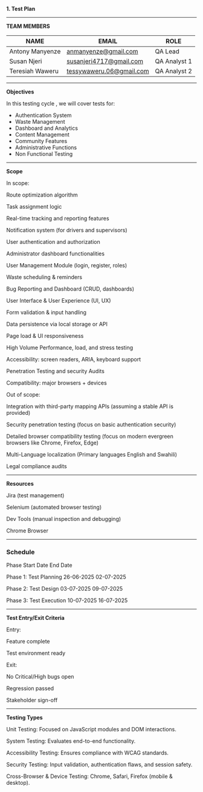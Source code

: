 **1. Test Plan**

---
**TEAM MEMBERS**

|        NAME         |               EMAIL                |         ROLE            |
|---------------------|------------------------------------|-------------------------|
| Antony Manyenze     | anmanyenze@gmail.com               | QA Lead                 |
| Susan Njeri         | susanjeri4717@gmail.com            | QA Analyst 1            |
| Teresiah Waweru     | tessywaweru.06@gmail.com           | QA Analyst 2            |

---


**Objectives**

In this testing cycle , we will cover tests for:
- Authentication System
- Waste Management
- Dashboard and Analytics
- Content Management
- Community Features
- Administrative Functions
- Non Functional Testing

---


**Scope**

 In scope:

Route optimization algorithm

Task assignment logic

Real-time tracking and reporting features

Notification system (for drivers and supervisors)

User authentication and authorization

Administrator dashboard functionalities 

User Management Module (login, register, roles)

Waste scheduling & reminders

Bug Reporting and Dashboard (CRUD, dashboards)

User Interface & User Experience (UI, UX)

Form validation & input handling

Data persistence via local storage or API

Page load & UI responsiveness

High Volume Performance, load, and stress testing

Accessibility: screen readers, ARIA, keyboard support

Penetration Testing and security Audits

Compatibility: major browsers + devices



Out of scope:

Integration with third-party mapping APIs (assuming a stable API is provided)

Security penetration testing (focus on basic authentication security)

Detailed browser compatibility testing (focus on modern evergreen browsers like Chrome, Firefox, Edge)

Multi-Language localization (Primary languages English and Swahili)

Legal compliance audits    

---

 **Resources**

Jira  (test management)

Selenium (automated browser testing)

Dev Tools (manual inspection and debugging)

Chrome Browser

---


### **Schedule**

Phase	Start Date	End Date

Phase 1: Test Planning	26-06-2025	02-07-2025

Phase 2: Test Design	03-07-2025	09-07-2025

Phase 3: Test Execution	10-07-2025	16-07-2025


---

**Test Entry/Exit Criteria**

Entry:

Feature complete

Test environment ready

Exit:

No Critical/High bugs open

Regression passed

Stakeholder sign-off

---

 **Testing Types**

Unit Testing: Focused on JavaScript modules and DOM interactions.

System Testing: Evaluates end-to-end functionality.

Accessibility Testing: Ensures compliance with WCAG standards.

Security Testing: Input validation, authentication flaws, and session safety.

Cross-Browser & Device Testing: Chrome, Safari, Firefox (mobile & desktop).




        
 
